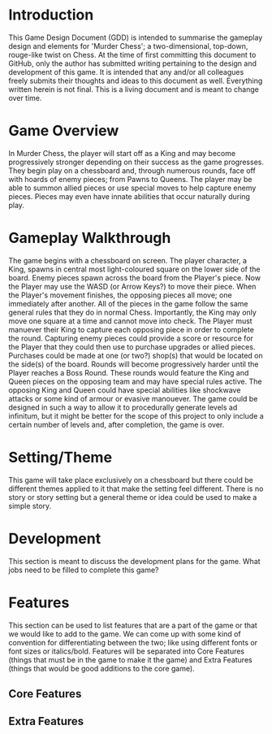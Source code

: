 # Introduction

This Game Design Document (GDD) is intended to summarise the gameplay design and elements for 'Murder Chess'; a two-dimensional, 
top-down, rouge-like twist on Chess. At the time of first committing this document to GitHub, only the author has submitted writing
pertaining to the design and development of this game. It is intended that any and/or all colleagues freely submits their thoughts and 
ideas to this document as well. Everything written herein is not final. This is a living document and is meant to change over time. 

# Game Overview

In Murder Chess, the player will start off as a King and may become progressively stronger depending on their success as the game 
progresses. They begin play on a chessboard and, through numerous rounds, face off with hoards of enemy pieces; from Pawns to Queens. 
The player may be able to summon allied pieces or use special moves to help capture enemy pieces. Pieces may even have innate abilities
that occur naturally during play. 

# Gameplay Walkthrough

The game begins with a chessboard on screen. The player character, a King, spawns in central most light-coloured square on the lower side
of the board. Enemy pieces spawn across the board from the Player's piece. Now the Player may use the WASD (or Arrow Keys?) to move their 
piece. When the Player's movement finishes, the opposing pieces all move; one immediately after another. All of the pieces in the game 
follow the same general rules that they do in normal Chess. Importantly, the King may only move one square at a time and cannot move into 
check. The Player must manuever their King to capture each opposing piece in order to complete the round. Capturing enemy pieces could
provide a score or resource for the Player that they could then use to purchase upgrades or allied pieces. Purchases could be made at one
(or two?) shop(s) that would be located on the side(s) of the board. Rounds will become progressively harder until the Player reaches a 
Boss Round. These rounds would feature the King and Queen pieces on the opposing team and may have special rules active. The opposing King
and Queen could have special abilities like shockwave attacks or some kind of armour or evasive manouever. The game could be designed in
such a way to allow it to procedurally generate levels ad infinitum, but it might be better for the scope of this project to only include
a certain number of levels and, after completion, the game is over.

# Setting/Theme

This game will take place exclusively on a chessboard but there could be different themes applied to it that make the setting feel different. 
There is no story or story setting but a general theme or idea could be used to make a simple story. 

# Development

This section is meant to discuss the development plans for the game. What jobs need to be filled to complete this game? 

# Features

This section can be used to list features that are a part of the game or that we would like to add to the game. We can come up with some kind of
convention for differentiating between the two; like using different fonts or font sizes or italics/bold. Features will be separated into Core
Features (things that must be in the game to make it the game) and Extra Features (things that would be good additions to the core game).

  ## Core Features

  ## Extra Features
